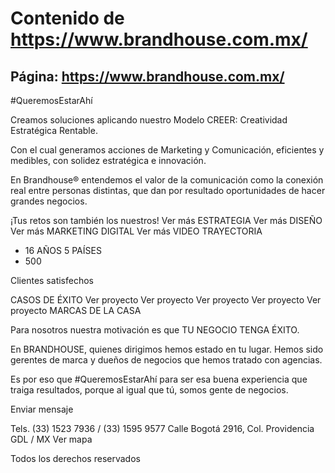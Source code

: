 # Contenido de https://www.brandhouse.com.mx/

## Página: https://www.brandhouse.com.mx/

#QueremosEstarAhí

Creamos soluciones aplicando nuestro Modelo CREER: Creatividad Estratégica Rentable.

Con el cual generamos acciones de Marketing y Comunicación, eficientes y medibles, con solidez estratégica e innovación.

En Brandhouse® entendemos el valor de la comunicación como la conexión real entre personas distintas, que dan por resultado oportunidades de hacer grandes negocios.

¡Tus retos son también los nuestros!
Ver más
ESTRATEGIA
Ver más
DISEÑO
Ver más
MARKETING DIGITAL
Ver más
VIDEO
TRAYECTORIA
+ 16 AÑOS
5 PAÍSES 
+ 500

Clientes satisfechos

CASOS DE ÉXITO
 Ver proyecto
 Ver proyecto
 Ver proyecto
 Ver proyecto
 Ver proyecto
MARCAS DE LA CASA

Para nosotros nuestra motivación es que TU NEGOCIO TENGA ÉXITO.

En BRANDHOUSE, quienes dirigimos hemos estado en tu lugar. Hemos sido gerentes de marca y dueños de negocios que hemos tratado con agencias.

Es por eso que #QueremosEstarAhí para ser esa buena experiencia que traiga resultados, porque al igual que tú, somos gente de negocios.

Enviar mensaje
    

Tels. (33) 1523 7936 / (33) 1595 9577
Calle Bogotá 2916, Col. Providencia GDL / MX
Ver mapa

Todos los derechos reservados 